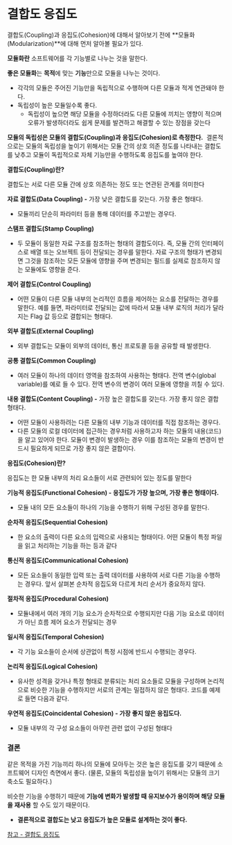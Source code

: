 # 결합도 응집도

결합도(Coupling)과 응집도(Cohesion)에 대해서 알아보기 전에 **모듈화(Modularization)**에 대해 먼저 알아볼 필요가 있다.

**모듈화란** 소프트웨어를 각 기능별로 나누는 것을 말한다.

**좋은 모듈화**는 **목적**에 맞는 **기능**만으로 모듈을 나누는 것이다. 

- 각각의 모듈은 주어진 기능만을 독립적으로 수행하며 다른 모듈과 적게 연관돼야 한다.
- 독립성이 높은 모듈일수록 좋다.
    - 독립성이 높으면 해당 모듈을 수정하더라도 다른 모듈에 끼치는 영향이 적으며 오류가 발생하더라도 쉽게 문제를 발견하고 해결할 수 있는 장점을 갖는다

**모듈의 독립성은 모듈의 결합도(Coupling)과 응집도(Cohesion)로 측정한다.**
 결론적으로는 모듈의 독립성을 높이기 위해서는 모듈 간의 상호 의존 정도를 나타내는 결합도를 낮추고 모듈이 독립적으로 자체 기능만을 수행하도록 응집도를 높여야 한다.

****결합도(Coupling)란?****

결합도는 서로 다른 모듈 간에 상호 의존하는 정도 또는 연관된 관계를 의미한다

****자료 결합도(Data Coupling) -**** 가장 낮은 결합도를 갖는다. 가장 좋은 형태다.

- 모듈끼리 단순히 파라미터 등을 통해 데이터를 주고받는 경우다.

****스탬프 결합도(Stamp Coupling)****

- 두 모듈이 동일한 자료 구조를 참조하는 형태의 결합도이다. 즉, 모듈 간의 인터페이스로 배열 또는 오브젝트 등이 전달되는 경우를 말한다. 자료 구조의 형태가 변경되면 그것을 참조하는 모든 모듈에 영향을 주며 변경되는 필드를 실제로 참조하지 않는 모듈에도 영향을 준다.

****제어 결합도(Control Coupling)****

- 어떤 모듈이 다른 모듈 내부의 논리적인 흐름을 제어하는 요소를 전달하는 경우를 말한다. 예를 들면, 파라미터로 전달되는 값에 따라서 모듈 내부 로직의 처리가 달라지는 Flag 값 등으로 결합되는 형태다.

****외부 결합도(External Coupling)****

- 외부 결합도는 모듈이 외부의 데이터, 통신 프로토콜 등을 공유할 때 발생한다.

****공통 결합도(Common Coupling)****

- 여러 모듈이 하나의 데이터 영역을 참조하여 사용하는 형태다. 전역 변수(global variable)를 예로 들 수 있다. 전역 변수의 변경이 여러 모듈에 영향을 끼칠 수 있다.

****내용 결합도(Content Coupling) -**** 가장 높은 결합도를 갖는다. 가장 좋지 않은 결합 형태다.

- 어떤 모듈이 사용하려는 다른 모듈의 내부 기능과 데이터를 직접 참조하는 경우다.
- 다른 모듈의 로컬 데이터에 접근하는 경우처럼 사용하고자 하는 모듈의 내용(코드)을 알고 있어야 한다. 모듈이 변경이 발생하는 경우 이를 참조하는 모듈의 변경이 반드시 필요하게 되므로 가장 좋지 않은 결합이다.

****응집도(Cohesion)란?****

응집도는 한 모듈 내부의 처리 요소들이 서로 관련되어 있는 정도를 말한다

**기능적 응집도(Functional Cohesion) - 응집도가 가장 높으며, 가장 좋은 형태이다.** 

- 모듈 내의 모든 요소들이 하나의 기능을 수행하기 위해 구성된 경우를 말한다.

****순차적 응집도(Sequential Cohesion)****

- 한 요소의 출력이 다른 요소의 입력으로 사용되는 형태이다. 어떤 모듈이 특정 파일을 읽고 처리하는 기능을 하는 등과 같다

****통신적 응집도(Communicational Cohesion)****

- 모든 요소들이 동일한 입력 또는 출력 데이터를 사용하여 서로 다른 기능을 수행하는 경우다. 앞서 살펴본 순차적 응집도와 다르게 처리 순서가 중요하지 않다.

****절차적 응집도(Procedural Cohesion)****

- 모듈내에서 여러 개의 기능 요소가 순차적으로 수행되지만 다음 기능 요소로 데이터가 아닌 흐름 제어 요소가 전달되는 경우

****일시적 응집도(Temporal Cohesion)****

- 각 기능 요소들이 순서에 상관없이 특정 시점에 반드시 수행되는 경우다.

****논리적 응집도(Logical Cohesion)****

- 유사한 성격을 갖거나 특정 형태로 분류되는 처리 요소들로 모듈을 구성하며 논리적으로 비슷한 기능을 수행하지만 서로의 관계는 밀접하지 않은 형태다. 코드를 예제로 들면 다음과 같다.

**우연적 응집도(Coincidental Cohesion) - 가장 좋지 않은 응집도다.**

- 모듈 내부의 각 구성 요소들이 아무런 관련 없이 구성된 형태다

### 결론

같은 목적을 가진 기능끼리 하나의 모듈에 모아두는 것은 높은 응집도를 갖기 때문에 소프트웨어 디자인 측면에서 좋다. (물론, 모듈의 독립성을 높이기 위해서는 모듈의 크기 축소도 필요하다.) 

비슷한 기능을 수행하기 때문에 **기능에 변화가 발생할 때 유지보수가 용이하며 해당 모듈을 재사용** 할 수도 있기 때문이다.

- **결론적으로 결합도는 낮고 응집도가 높은 모듈로 설계하는 것이 좋다.**

[참고 - 결합도 응집도](https://madplay.github.io/post/coupling-and-cohesion-in-software-engineering)